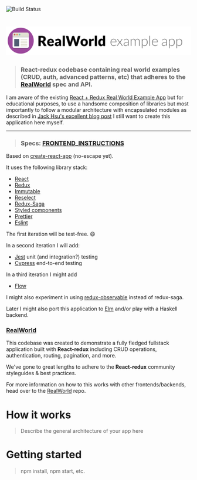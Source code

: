 ![Build Status](https://travis-ci.org/j-hannes/realworld-react-redux-modular.svg?branch=master)

# ![RealWorld Example App](logo.png)

> ### React-redux codebase containing real world examples (CRUD, auth, advanced patterns, etc) that adheres to the [RealWorld](https://github.com/gothinkster/realworld-example-apps) spec and API.

I am aware of the existing [React + Redux Real World Example App](https://github.com/gothinkster/react-redux-realworld-example-app) but for educational purposes, to use a handsome composition of libraries but most importantly to follow a modular architecture with encapsulated modules as described in [Jack Hsu's excellent blog post](https://jaysoo.ca/2016/02/28/organizing-redux-application) I still want to create this application here myself.

---

> ### Specs: [FRONTEND_INSTRUCTIONS](FRONTEND_INSTRUCTIONS.md)

Based on [create-react-app](https://github.com/facebookincubator/create-react-app) (no-escape yet).

It uses the following library stack:
  * [React](https://facebook.github.io/react)
  * [Redux](http://redux.js.org)
  * [Immutable](https://facebook.github.io/immutable-js)
  * [Reselect](https://github.com/reactjs/reselect)
  * [Redux-Saga](https://github.com/redux-saga/redux-saga)
  * [Styled components](https://styled-components.com)
  * [Prettier](https://github.com/prettier/prettier)
  * [Eslint](http://eslint.org)

The first iteration will be test-free. :smile:

In a second iteration I will add:
  * [Jest](https://facebook.github.io/jest) unit (and integration?) testing
  * [Cypress](https://www.cypress.io) end-to-end testing

In a third iteration I might add
  * [Flow](https://flow.org)

I might also experiment in using [redux-observable](https://redux-observable.js.org) instead of redux-saga.

Later I might also port this application to [Elm](http://elm-lang.org) and/or play with a Haskell backend.


### [RealWorld](https://github.com/gothinkster/realworld)

This codebase was created to demonstrate a fully fledged fullstack application built with **React-redux** including CRUD operations, authentication, routing, pagination, and more.

We've gone to great lengths to adhere to the **React-redux** community styleguides & best practices.

For more information on how to this works with other frontends/backends, head over to the [RealWorld](https://github.com/gothinkster/realworld) repo.


# How it works

> Describe the general architecture of your app here

# Getting started

> npm install, npm start, etc.
